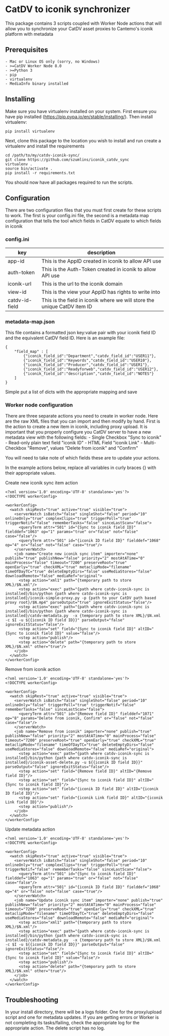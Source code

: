 # CatDV to iconik synchronizer

This package contains 3 scripts coupled with Worker Node actions that will allow you to synchronize your CatDV asset proxies to Cantemo's iconik platform with metadata

## Prerequisites

    - Mac or Linux OS only (sorry, no Windows)
    - >=CatDV Worker Node 8.0
    - >=Python 3
    - pip
    - virtualenv
    - MediaInfo binary installed
    

## Installing

Make sure you have virtualenv installed on your system.  First ensure you have pip installed (https://pip.pypa.io/en/stable/installing/).  Then install virtualenv:
```
pip install virtualenv
```
Next, clone this package to the location you wish to install and run create a virtualenv and install the requirements 
```
cd /path/to/my/catdv-iconik-sync/
git clone https://github.com/szumlins/iconik_catdv_sync
virtualenv .
source bin/activate .
pip install -r requirements.txt
```

You should now have all packages required to run the scripts.

## Configuration

There are two configuration files that you must first create for these scripts to work.  The first is your config.ini file, the second is a metadata map configuration that tells the tool which fields in CatDV equate to which fields in iconik

### config.ini
| key | description |
| -------------- | ------------------------------------------------------------------------ |
| app-id | This is the AppID created in iconik to allow API use |
| auth-token | This is the Auth-Token created in iconik to allow API use |
| iconik-url | This is the url to the iconik domain |
| view-id | This is the view your AppID has rights to write into |
| catdv-id-field | This is the field in iconik where we will store the unique CatDV item ID | 

### metadata-map.json

This file contains a formatted json key:value pair with your iconik field ID and the equivalent CatDV field ID.  Here is an example file:

```
{
    "field_map" : [
        {"iconik_field_id":"Department","catdv_field_id":"USER11"},
        {"iconik_field_id":"Keywords","catdv_field_id":"USER10"},
        {"iconik_field_id":"Producer","catdv_field_id":"USER1"},
        {"iconik_field_id":"Readyforweb","catdv_field_id":"USER12"},
        {"iconik_field_id":"description","catdv_field_id":"NOTES"}
    ]
}
```
Simple put a list of dicts with the appropriate mapping and save

### Worker node configuration

There are three separate actions you need to create in worker node.  Here are the raw XML files that you can import and then modify by hand.  First is the action to create a new item in iconik, including proxy upload.  It is important that you properly configure you CatDV server to have a new metadata view with the following fields:
    - Single Checkbox "Sync to iconik"
    - Read-only plain text field "iconik ID"
    - HTML Field "iconik Link"
    - Multi-Checkbox "Remove", values "Delete from iconik" and "Confirm"

You will need to take note of which fields these are to update your actions.  

In the example actions below, replace all variables in curly braces {} with their appropriate values.

Create new iconik sync item action
```
<?xml version='1.0' encoding='UTF-8' standalone='yes'?>
<!DOCTYPE workerConfig>

<workerConfig>
  <watch skipRest="true" active="true" visible="true">
    <serverWatch isBatch="false" singleShot="false" period="10" onlineOnly="true" complexClips="true" triggerPoll="true" triggerNotif="false" rememberTasks="false" sinceLastScan="false">
      <queryTerm attr="501" id="{Sync to iconik field ID}" fielddef="1063" op="1" params="true" or="false" not="false" case="false"/>
      <queryTerm attr="501" id="{iconik ID field ID}" fielddef="1068" op="4" or="false" not="false" case="true"/>
    </serverWatch>
    <job name="Create new iconik sync item" importer="none" publish="true" publishNew="false" priority="2" mostAtATime="0" mainProcess="false" timeout="7200" preserveRoot="true" openEarly="true" checkXML="true" metaclipMode="filename" timeOfDayTC="true" deleteEmptyDirs="false" useMediaStores="false" downloadRemote="false" mediaRef="original">
      <step action="xml1" path="{temporary path to store XML}/$N.xml"/>
      <step action="exec" path="{path where catdv-iconik-sync is installed}/bin/python {path where catdv-iconik-sync is installed}/iconik-simple-proxy.py -p {path to your CatDV path based proxy root}/$N.mp4" parseOutput="true" ignoreExitStatus="false"/>
      <step action="exec" path="{path where catdv-iconik-sync is installed}/bin/python {path where catdv-iconik-sync is installed}/catdv-metadata.py  -x {temporary path to store XML}/$N.xml -c $I -u ${{iconik ID field ID}}" parseOutput="false" ignoreExitStatus="false"/>
      <step action="set" field="{Sync to iconik field ID}" altID="{Sync to iconik field ID}" value="false"/>
      <step action="publish"/>
      <step action="delete" path="{temporary path to store XML}/$N.xml" other="true"/>
    </job>
  </watch>
</workerConfig>
```
Remove from iconik action
```
<?xml version='1.0' encoding='UTF-8' standalone='yes'?>
<!DOCTYPE workerConfig>

<workerConfig>
  <watch skipRest="true" active="true" visible="true">
    <serverWatch isBatch="false" singleShot="false" period="10" onlineOnly="false" triggerPoll="true" triggerNotif="false" rememberTasks="false" sinceLastScan="false">
      <queryTerm attr="501" id="{Remove field ID}" fielddef="1071" op="8" params="Delete from iconik, Confirm" or="false" not="false" case="false"/>
    </serverWatch>
    <job name="Remove from iconik" importer="none" publish="true" publishNew="false" priority="2" mostAtATime="0" mainProcess="false" timeout="7200" preserveRoot="true" openEarly="true" checkXML="true" metaclipMode="filename" timeOfDayTC="true" deleteEmptyDirs="false" useMediaStores="false" downloadRemote="false" mediaRef="original">
      <step action="exec" path="{path where catdv-iconik-sync is installed}/bin/python {path where catdv-iconik-sync is installed}/iconik-asset-delete.py -u ${{iconik ID field ID}}" parseOutput="false" ignoreExitStatus="false"/>
      <step action="set" field="{Remove field ID}" altID="{Remove field ID}"/>
      <step action="set" field="{Sync to iconik field ID}" altID="{Sync to iconik field ID}"/>
      <step action="set" field="{iconik ID field ID}" altID="{iconik ID field ID}"/>
      <step action="set" field="{iconik Link field ID}" altID="{iconik Link field ID}"/>
      <step action="publish"/>
    </job>
  </watch>
</workerConfig>
```
Update metadata action
```
<?xml version='1.0' encoding='UTF-8' standalone='yes'?>
<!DOCTYPE workerConfig>

<workerConfig>
  <watch skipRest="true" active="true" visible="true">
    <serverWatch isBatch="false" singleShot="false" period="10" onlineOnly="true" complexClips="true" triggerPoll="true" triggerNotif="false" rememberTasks="false" sinceLastScan="false">
      <queryTerm attr="501" id="{Sync to iconik field ID}" fielddef="1063" op="1" params="true" or="false" not="false" case="false"/>
      <queryTerm attr="501" id="{iconik ID field ID}" fielddef="1068" op="4" or="false" not="false" case="true"/>
    </serverWatch>
    <job name="Update iconik sync item" importer="none" publish="true" publishNew="false" priority="2" mostAtATime="0" mainProcess="false" timeout="7200" preserveRoot="true" openEarly="true" checkXML="true" metaclipMode="filename" timeOfDayTC="true" deleteEmptyDirs="false" useMediaStores="false" downloadRemote="false" mediaRef="original">
      <step action="xml1" path="{temporary path to store XML}/$N.xml"/>
      <step action="exec" path="{path where catdv-iconik-sync is installed}/bin/python {path where catdv-iconik-sync is installed}/catdv-metadata.py  -x {temporary path to store XML}/$N.xml -c $I -u ${{iconik ID field ID}}" parseOutput="false" ignoreExitStatus="false"/>
      <step action="set" field="{Sync to iconik field ID}" altID="{Sync to iconik field ID}" value="false"/>
      <step action="publish"/>
      <step action="delete" path="{temporary path to store XML}/$N.xml" other="true"/>
    </job>
  </watch>
</workerConfig>
```

## Troubleshooting

In your install directory, there will be a logs folder.  One for the proxy/upload script and one for metadata updates.  If you are getting errors or Worker is not completing its tasks/failing, check the appropriate log for the appropriate action.  The delete script has no log.




